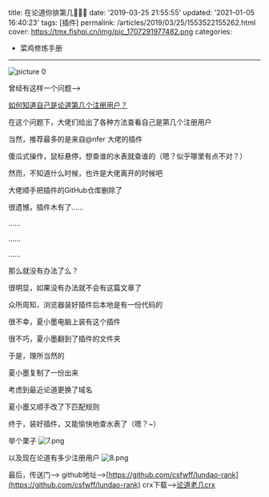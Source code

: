 title: 在论道你排第几🤔🤔🤔
date: '2019-03-25 21:55:55'
updated: '2021-01-05 16:40:23'
tags: [插件]
permalink: /articles/2019/03/25/1553522155262.html
cover: https://tmx.fishpi.cn/img/pic_1707291977482.png
categories: 
- 菜鸡修炼手册
---
![picture 0](https://tmx.fishpi.cn/img/pic_1707291977482.png)  

曾经有这样一个问题-->

[如何知道自己是论道第几个注册用户？](https://www.lundao.pub/question/1321)

在这个问题下，大佬们给出了各种方法查看自己是第几个注册用户

当然，推荐最多的是来自@nfer 大佬的插件

傻瓜式操作，鼠标悬停，想查谁的水表就查谁的（嗯？似乎哪里有点不对？）

然而，不知道什么时候，也许是大佬离开的时候吧

大佬顺手把插件的GitHub仓库删除了

很遗憾，插件木有了……

……

……

……

那么就没有办法了么？

很明显，如果没有办法就不会有这篇文章了

众所周知，浏览器装好插件后本地是有一份代码的

很不幸，夏小墨电脑上装有这个插件

很不巧，夏小墨翻到了插件的文件夹

于是，理所当然的

夏小墨复制了一份出来

考虑到最近论道更换了域名

夏小墨又顺手改了下匹配规则

终于，装好插件，又能愉快地查水表了（嗯？~）

举个栗子
![7.png](https://tmx.fishpi.cn/img/20201231101846941.png)

以及现在论道有多少注册用户
![8.png](https://tmx.fishpi.cn/img/20201231101947255.png)

最后，传送门-->
github地址-->[https://github.com/csfwff/lundao-rank](https://github.com/csfwff/lundao-rank)
crx下载-->[论道老几crx](https://github.com/csfwff/lundao-rank/raw/master/release/lundao_laoji_4.0.crx)

